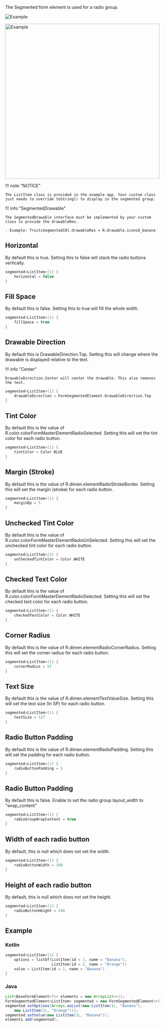 The Segmented form element is used for a radio group.

![Example](../../images/Segmented.PNG)

<img src="../../images/Segmented2.PNG" alt="Example" width="500px"/>

!!! note "NOTICE"

    The ListItem class is provided in the example app. Your custom class just needs to override toString() to display in the segmented group.

!!! info "SegmentedDrawable"

    The SegmentedDrawable interface must be implemented by your custom class to provide the drawableRes.

    - Example: fruitsSegmented[0].drawableRes = R.drawable.icons8_banana

## Horizontal

By default this is true.
Setting this to false will stack the radio buttons vertically.

```kotlin
segmented<ListItem>(1) {
    horizontal = false
}
```

## Fill Space

By default this is false.
Setting this to true will fill the whole width.

```kotlin
segmented<ListItem>(1) {
    fillSpace = true
}
```

## Drawable Direction

By default this is DrawableDirection.Top.
Setting this will change where the drawable is displayed relative to the text.

!!! info "Center"

    DrawableDirection.Center will center the drawable. This also removes the text.

```kotlin
segmented<ListItem>(1) {
    drawableDirection = FormSegmentedElement.DrawableDirection.Top
}
```

## Tint Color

By default this is the value of R.color.colorFormMasterElementRadioSelected.
Setting this will set the tint color for each radio button.

```kotlin
segmented<ListItem>(1) {
    tintColor = Color.BLUE
}
```

## Margin (Stroke)

By default this is the value of R.dimen.elementRadioStrokeBorder.
Setting this will set the margin (stroke) for each radio button.

```kotlin
segmented<ListItem>(1) {
    marginDp = 5
}
```

## Unchecked Tint Color

By default this is the value of R.color.colorFormMasterElementRadioUnSelected.
Setting this will set the unchecked tint color for each radio button.

```kotlin
segmented<ListItem>(1) {
    unCheckedTintColor = Color.WHITE
}
```

## Checked Text Color

By default this is the value of R.color.colorFormMasterElementRadioSelected.
Setting this will set the checked text color for each radio button.

```kotlin
segmented<ListItem>(1) {
    checkedTextColor = Color.WHITE
}
```

## Corner Radius

By default this is the value of R.dimen.elementRadioCornerRadius.
Setting this will set the corner radius for each radio button.

```kotlin
segmented<ListItem>(1) {
    cornerRadius = 5f
}
```

## Text Size

By default this is the value of R.dimen.elementTextValueSize.
Setting this will set the text size (In SP) for each radio button.

```kotlin
segmented<ListItem>(1) {
    textSize = 12f
}
```

## Radio Button Padding

By default this is the value of R.dimen.elementRadioPadding.
Setting this will set the padding for each radio button.

```kotlin
segmented<ListItem>(1) {
    radioButtonPadding = 5
}
```

## Radio Button Padding

By default this is false.
Enable to set the radio group layout_width to "wrap_content"

```kotlin
segmented<ListItem>(1) {
    radioGroupWrapContent = true
}
```

## Width of each radio button

By default, this is null which does not set the width.

```kotlin
segmented<ListItem>(1) {
    radioButtonWidth = 180
}
```

## Height of each radio button

By default, this is null which does not set the height.

```kotlin
segmented<ListItem>(1) {
    radioButtonHeight = 240
}
```

## Example

### Kotlin

```kotlin
segmented<ListItem>(1) {
    options = listOf(ListItem(id = 1, name = "Banana"),
                     ListItem(id = 2, name = "Orange"))
    value = ListItem(id = 1, name = "Banana")
}
```

### Java

```java
List<BaseFormElement<?>> elements = new ArrayList<>();
FormSegmentedElement<ListItem> segmented = new FormSegmentedElement<>(1);
segmented.setOptions(Arrays.asList(new ListItem(1L, "Banana"),
    new ListItem(2L, "Orange")));
segmented.setValue(new ListItem(1L, "Banana"));
elements.add(segmented);
```
